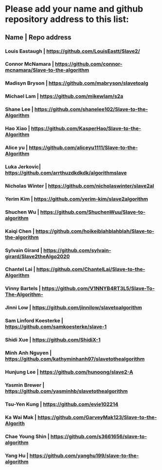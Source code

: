 # Please add your name and github repository address to this list:

## Name | Repo address
### Louis Eastaugh | https://github.com/LouisEastt/Slave2/ <br/>
### Connor McNamara | https://github.com/connor-mcnamara/Slave-to-the-algorithm <br/>
### Madisyn Bryson | https://github.com/mabryson/slavetoalg <br/>
### Michael Lam | https://github.com/mikewlam/s2a <br/>
### Shane Lee | https://github.com/shanelee102/Slave-to-the-Algorithm <br/>
### Hao Xiao | https://github.com/KasperHao/Slave-to-the-Algorithm <br/>
### Alice yu | https://github.com/aliceyu1111/Slave-to-the-Algorithm <br/>
### Luka Jerkovic| https://github.com/arrthuzdkdkdk/algorithmslave <br/>
### Nicholas Winter | https://github.com/nicholaswinter/slave2al <br/>
### Yerim Kim | https://github.com/yerim-kim/slave2algorithm <br/>
### Shuchen Wu | https://github.com/ShuchenWuu/Slave-to-algorithm <br/>
### Kaiqi Chen | https://github.com/hoikeiblahblahblah/Slave-to-the-algorithm <br/>
### Sylvain Girard | https://github.com/sylvain-girard/Slave2theAlgo2020 <br/>
### Chantel Lai | https://github.com/ChantelLai/Slave-to-the-Algorithm <br/>
### Vinny Bartels | https://github.com/V1NNYB4RT3L5/Slave-To-The-Algorithm- <br/>
### Jinni Low | https://github.com/jinnilow/slavetoalgorithm <br/>
### Sam Linford Koesterke | https://github.com/samkoesterke/slave-1 <br/>
### Shidi Xue | https://github.com/ShidiX-1 <br/>
### Minh Anh Nguyen | https://github.com/kathyminhanh97/slavetothealgorithm <br/>
### Hunjung Lee |  https://github.com/hunoong/slave2-A <br/>
### Yasmin Brewer | https://github.com/yasminhb/slavetothealgorithm <br/>
### Tsu-Yen Kung | https://github.com/evie102214 <br/>
### Ka Wai Mak | https://github.com/GarveyMak123/Slave-to-the-Algorith <br/>
### Chae Young Shin | https://github.com/s3661656/slave-to-algorithm
### Yang Hu | https://github.com/yanghu199/slave-to-the-algorithm
